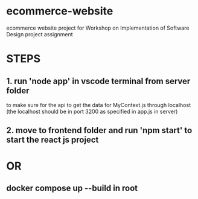 # ecommerce-website
ecommerce website project for Workshop on Implementation of Software Design project assignment

# STEPS
## 1. run 'node app' in vscode terminal from server folder 
to make sure for the api to get the data for MyContext.js through localhost (the localhost should be in port 3200 as specified in app.js in server)
## 2. move to frontend folder and run 'npm start' to start the react js project

# OR
## docker compose up --build in root
